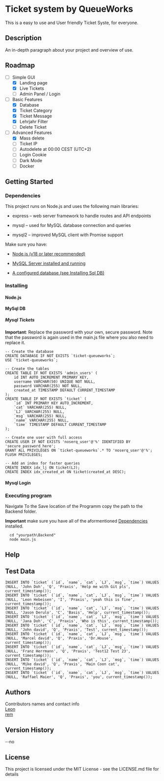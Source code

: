 # Ticket system by QueueWorks

This is a easy to use and User friendly Ticket Syste, for everyone.

## Description

An in-depth paragraph about your project and overview of use.

## Roadmap

- [ ] Simple GUI  
  - [X] Landing page  
  - [X] Live Tickets  
  - [ ] Admin Panel / Login  
- [ ] Basic Features
  - [X] Database
  - [X] Ticket Category
  - [X] Ticket Message
  - [X] Lehrjahr Filter
  - [ ] Delete Ticket
- [ ] Advanced Features  
  - [X] Mass delete
  - [ ] Ticket IP
  - [ ] Autodelete at 00:00 CEST (UTC+2)
  - [ ] Login Cookie
  - [ ] Dark Mode
  - [ ] Docker

## Getting Started

### Dependencies

This project runs on Node.js and uses the following main libraries:

- express – web server framework to handle routes and API endpoints

- mysql – used for MySQL database connection and queries

- mysql2 – improved MySQL client with Promise support

Make sure you have:

- [Node.js (v18 or later recommended)](#nodejs)

- [MySQL Server installed and running](https://www.apachefriends.org/download.html)

- [A configured database (see Installing Sql DB)](#mysql-tickets)

### Installing

#### Node.js

#### MySql DB

##### Mysql Tickets

**Important**: Replace the password with your own, secure password. Note that the password is again used in the main.js file where you also need to replace it.

```MySql
-- Create the database
CREATE DATABASE IF NOT EXISTS `ticket-queueworks`;
USE `ticket-queueworks`;

-- Create the tables
CREATE TABLE IF NOT EXISTS 'admin_users' (
    id INT AUTO_INCREMENT PRIMARY KEY,
    username VARCHAR(50) UNIQUE NOT NULL,
    password VARCHAR(255) NOT NULL,
    created_at TIMESTAMP DEFAULT CURRENT_TIMESTAMP
);
CREATE TABLE IF NOT EXISTS `ticket` (
    `id` INT PRIMARY KEY AUTO_INCREMENT,
    `cat` VARCHAR(255) NULL,
    `LJ` VARCHAR(255) NULL,
    `msg` VARCHAR(255) NULL,
    `name` VARCHAR(255) NULL,
    `time` TIMESTAMP DEFAULT CURRENT_TIMESTAMP
);

-- Create one user with full access
CREATE USER IF NOT EXISTS 'noserq_user'@'%' IDENTIFIED BY 'secure_password_here';
GRANT ALL PRIVILEGES ON `ticket-queueworks`.* TO 'noserq_user'@'%';
FLUSH PRIVILEGES;

-- Add an index for faster queries
CREATE INDEX idx_lj ON ticket(LJ);
CREATE INDEX idx_created_at ON ticket(created_at DESC);
```

#### Mysql Login

### Executing program

Navigate To the Save location of the Programm copy the path to the Backend folder.

**Important** make sure you have all of the aformentioned [Dependencies](#dependencies) installed.

```Bat
  cd "yourpath\Backend" 
  node main.js
```

## Help

## Test Data

```MySql
INSERT INTO `ticket` (`id`, `name`, `cat`, `LJ`, `msg`, `time`) VALUES (NULL, 'John Doh', 'Q', 'Praxis', 'Help me with Git pls', current_timestamp());
INSERT INTO `ticket` (`id`, `name`, `cat`, `LJ`, `msg`, `time`) VALUES (NULL, 'Leon Hebeisen', 'I', 'Praxis', 'yeah this is fine', current_timestamp());
INSERT INTO `ticket` (`id`, `name`, `cat`, `LJ`, `msg`, `time`) VALUES (NULL, 'Jason Derulo', 'C', 'Basis', 'Help', current_timestamp());
INSERT INTO `ticket` (`id`, `name`, `cat`, `LJ`, `msg`, `time`) VALUES (NULL, 'Jana Doh', 'C', 'Praxis', 'Who is this', current_timestamp());
INSERT INTO `ticket` (`id`, `name`, `cat`, `LJ`, `msg`, `time`) VALUES (NULL, 'John david', 'Q', 'Praxis', 'Test', current_timestamp());
INSERT INTO `ticket` (`id`, `name`, `cat`, `LJ`, `msg`, `time`) VALUES (NULL, 'Marcel david', 'Q', 'Praxis', 'Dr.House', current_timestamp());
INSERT INTO `ticket` (`id`, `name`, `cat`, `LJ`, `msg`, `time`) VALUES (NULL, 'Franz Herrmann', 'Q', 'Praxis', 'Test12 Test 23', current_timestamp());
INSERT INTO `ticket` (`id`, `name`, `cat`, `LJ`, `msg`, `time`) VALUES (NULL, 'Mike david', 'Q', 'Praxis', 'Main Coon cat', current_timestamp());
INSERT INTO `ticket` (`id`, `name`, `cat`, `LJ`, `msg`, `time`) VALUES (NULL, 'Raffael Maier', 'Q', 'Praxis', 'you', current_timestamp());
```

## Authors

Contributors names and contact info \
[Leon](https://github.com/lelelon225) \
[rem](https://github.com/Rem170608)

## Version History

--no

## License

This project is licensed under the MIT License - see the LICENSE.md file for details
